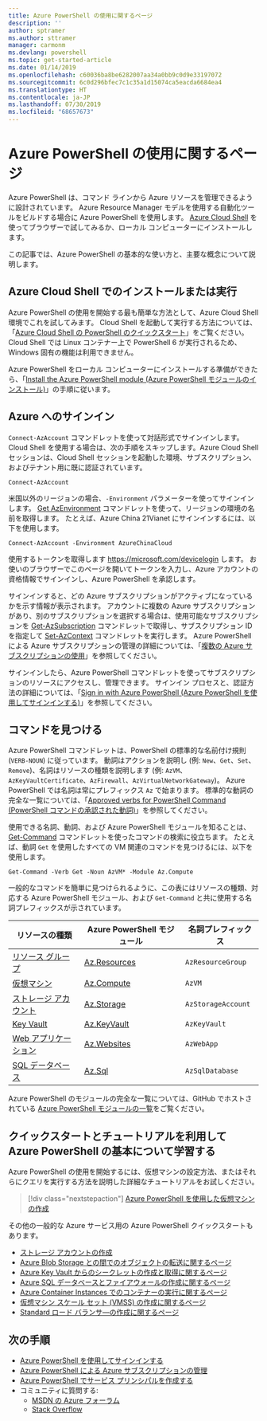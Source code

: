 ```yaml
---
title: Azure PowerShell の使用に関するページ
description: ''
author: sptramer
ms.author: sttramer
manager: carmonm
ms.devlang: powershell
ms.topic: get-started-article
ms.date: 01/14/2019
ms.openlocfilehash: c60036ba8be6282007aa34a0bb9c0d9e33197072
ms.sourcegitcommit: 6c0d296bfec7c1c35a1d15074ca5eacda6684ea4
ms.translationtype: HT
ms.contentlocale: ja-JP
ms.lasthandoff: 07/30/2019
ms.locfileid: "68657673"
---
```

# <a name="get-started-with-azure-powershell"></a>Azure PowerShell の使用に関するページ

Azure PowerShell は、コマンド ラインから Azure リソースを管理できるように設計されています。 Azure Resource Manager モデルを使用する自動化ツールをビルドする場合に Azure PowerShell を使用します。
[Azure Cloud Shell](/azure/cloud-shell/overview) を使ってブラウザーで試してみるか、ローカル コンピューターにインストールします。

この記事では、Azure PowerShell の基本的な使い方と、主要な概念について説明します。

## <a name="install-or-run-in-azure-cloud-shell"></a>Azure Cloud Shell でのインストールまたは実行

Azure PowerShell の使用を開始する最も簡単な方法として、Azure Cloud Shell 環境でこれを試してみます。
Cloud Shell を起動して実行する方法については、「[Azure Cloud Shell の PowerShell のクイックスタート](/azure/cloud-shell/quickstart-powershell)」をご覧ください。
Cloud Shell では Linux コンテナー上で PowerShell 6 が実行されるため、Windows 固有の機能は利用できません。

Azure PowerShell をローカル コンピューターにインストールする準備ができたら、「[Install the Azure PowerShell module (Azure PowerShell モジュールのインストール)](install-az-ps.md)」の手順に従います。

## <a name="sign-in-to-azure"></a>Azure へのサインイン

`Connect-AzAccount` コマンドレットを使って対話形式でサインインします。 Cloud Shell を使用する場合は、次の手順をスキップします。Azure Cloud Shell セッションは、Cloud Shell セッションを起動した環境、サブスクリプション、およびテナント用に既に認証されています。

```azurepowershell-interactive
Connect-AzAccount
```

米国以外のリージョンの場合、`-Environment` パラメーターを使ってサインインします。 [Get AzEnvironment](/powershell/module/Az.Accounts/Get-AzEnvironment) コマンドレットを使って、リージョンの環境の名前を取得します。 たとえば、Azure China 21Vianet にサインインするには、以下を使用します。

```azurepowershell-interactive
Connect-AzAccount -Environment AzureChinaCloud
```

使用するトークンを取得します https://microsoft.com/devicelogin します。 お使いのブラウザーでこのページを開いてトークンを入力し、Azure アカウントの資格情報でサインインし、Azure PowerShell を承認します。 

サインインすると、どの Azure サブスクリプションがアクティブになっているかを示す情報が表示されます。 アカウントに複数の Azure サブスクリプションがあり、別のサブスクリプションを選択する場合は、使用可能なサブスクリプションを [Get-AzSubscription](/powershell/module/az.accounts/get-azsubscription) コマンドレットで取得し、サブスクリプション ID を指定して [Set-AzContext](/powershell/module/az.accounts/set-azcontext) コマンドレットを実行します。
Azure PowerShell による Azure サブスクリプションの管理の詳細については、「[複数の Azure サブスクリプションの使用](manage-subscriptions-azureps.md)」を参照してください。

サインインしたら、Azure PowerShell コマンドレットを使ってサブスクリプションのリソースにアクセスし、管理できます。 サインイン プロセスと、認証方法の詳細については、「[Sign in with Azure PowerShell (Azure PowerShell を使用してサインインする)](authenticate-azureps.md)」を参照してください。

## <a name="find-commands"></a>コマンドを見つける

Azure PowerShell コマンドレットは、PowerShell の標準的な名前付け規則 (`VERB-NOUN`) に従っています。 動詞はアクションを説明し (例: `New`、`Get`、`Set`、`Remove`)、名詞はリソースの種類を説明します (例: `AzVM`、`AzKeyVaultCertificate`、`AzFirewall`、`AzVirtualNetworkGateway`)。 Azure PowerShell では名詞は常にプレフィックス `Az` で始まります。 標準的な動詞の完全な一覧については、「[Approved verbs for PowerShell Command (PowerShell コマンドの承認された動詞)](/powershell/developer/cmdlet/approved-verbs-for-windows-powershell-commands)」を参照してください。

使用できる名詞、動詞、および Azure PowerShell モジュールを知ることは、[Get-Command](/powershell/module/microsoft.powershell.core/get-command) コマンドレットを使ったコマンドの検索に役立ちます。 たとえば、動詞 `Get` を使用したすべての VM 関連のコマンドを見つけるには、以下を使用します。

```powershell-interactive
Get-Command -Verb Get -Noun AzVM* -Module Az.Compute
```

一般的なコマンドを簡単に見つけられるように、この表にはリソースの種類、対応する Azure PowerShell モジュール、および `Get-Command` と共に使用する名詞プレフィックスが示されています。

| リソースの種類 | Azure PowerShell モジュール | 名詞プレフィックス |
|---------------|-------------------------|----------------|
| [リソース グループ](/azure/azure-resource-manager/resource-group-overview) | [Az.Resources](/powershell/module/az.resources#resources) | `AzResourceGroup` |
| [仮想マシン](/azure/virtual-machines) | [Az.Compute](/powershell/module/az.compute#virtual_machines) | `AzVM` |
| [ストレージ アカウント](/azure/storage/common/storage-introduction) | [Az.Storage](/powershell/module/az.storage/) | `AzStorageAccount` |
| [Key Vault](/azure/key-vault/key-vault-whatis) | [Az.KeyVault](/powershell/module/az.keyvault) | `AzKeyVault` |
| [Web アプリケーション](/azure/app-service) | [Az.Websites](/powershell/module/az.websites) | `AzWebApp` |
| [SQL データベース](/azure/sql-database) | [Az.Sql](/powershell/module/az.sql) | `AzSqlDatabase` |

Azure PowerShell のモジュールの完全な一覧については、GitHub でホストされている [Azure PowerShell モジュールの一覧](https://github.com/Azure/azure-powershell/blob/master/documentation/azure-powershell-modules.md)をご覧ください。

## <a name="learn-azure-powershell-basics-with-quickstarts-and-tutorials"></a>クイックスタートとチュートリアルを利用して Azure PowerShell の基本について学習する

Azure PowerShell の使用を開始するには、仮想マシンの設定方法、またはそれらにクエリを実行する方法を説明した詳細なチュートリアルをお試しください。

> [!div class="nextstepaction"]
> [Azure PowerShell を使用した仮想マシンの作成](azureps-vm-tutorial.yml)

その他の一般的な Azure サービス用の Azure PowerShell クイックスタートもあります。

* [ストレージ アカウントの作成](/azure/storage/common/storage-quickstart-create-account?tabs=azure-powershell)
* [Azure Blob Storage との間でのオブジェクトの転送に関するページ](/azure/storage/blobs/storage-quickstart-blobs-powershell)
* [Azure Key Vault からのシークレットの作成と取得に関するページ](/azure/key-vault/quick-create-powershell)
* [Azure SQL データベースとファイアウォールの作成に関するページ](/azure/sql-database/scripts/sql-database-create-and-configure-database-powershell)
* [Azure Container Instances でのコンテナーの実行に関するページ](/azure/container-instances/container-instances-quickstart-powershell)
* [仮想マシン スケール セット (VMSS) の作成に関するページ](/azure/virtual-machine-scale-sets/quick-create-powershell)
* [Standard ロード バランサ―の作成に関するページ](/azure/load-balancer/quickstart-create-standard-load-balancer-powershell)

## <a name="next-steps"></a>次の手順

* [Azure PowerShell を使用してサインインする](authenticate-azureps.md)
* [Azure PowerShell による Azure サブスクリプションの管理](manage-subscriptions-azureps.md)
* [Azure PowerShell でサービス プリンシパルを作成する](create-azure-service-principal-azureps.md)
* コミュニティに質問する:
  * [MSDN の Azure フォーラム](http://go.microsoft.com/fwlink/p/?LinkId=320212)
  * [Stack Overflow](http://go.microsoft.com/fwlink/?LinkId=320213)
